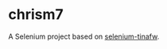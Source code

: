 # chrism7

A Selenium project based on [selenium-tinafw](http://alb-i986.github.io/selenium-tinafw).
